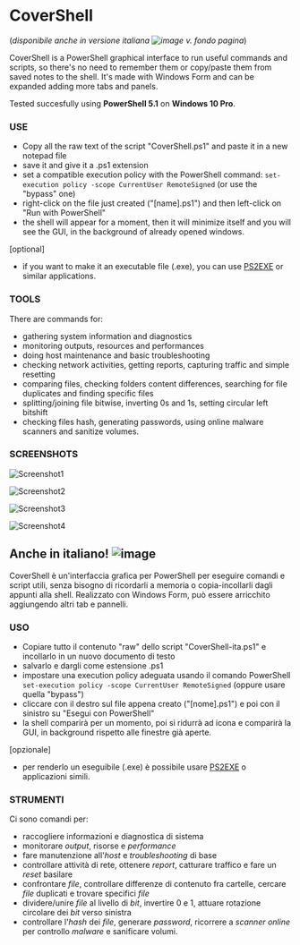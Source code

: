 # CoverShell
(*disponibile anche in versione italiana ![image](https://github.com/Zigul1/CoverShell/assets/157254375/019162ce-a988-4be8-9fbd-3c6dc37f9640)
 v. fondo pagina*)

CoverShell is a PowerShell graphical interface to run useful commands and scripts, so there's no need to remember them or copy/paste them from saved notes to the shell. It's made with Windows Form and can be expanded adding more tabs and panels.

Tested succesfully using **PowerShell 5.1** on **Windows 10 Pro**.


### USE

- Copy all the raw text of the script "CoverShell.ps1" and paste it in a new notepad file
- save it and give it a .ps1 extension
- set a compatible execution policy with the PowerShell command: `set-execution policy -scope CurrentUser RemoteSigned` (or use the "bypass" one)
- right-click on the file just created ("[name].ps1") and then left-click on "Run with PowerShell"
- the shell will appear for a moment, then it will minimize itself and you will see the GUI, in the background of already opened windows.

[optional]
- if you want to make it an executable file (.exe), you can use [PS2EXE](https://github.com/MScholtes/PS2EXE) or similar applications.



### TOOLS

There are commands for:
- gathering system information and diagnostics
- monitoring outputs, resources and performances
- doing host maintenance and basic troubleshooting
- checking network activities, getting reports, capturing traffic and simple resetting
- comparing files, checking folders content differences, searching for file duplicates and finding specific files
- splitting/joining file bitwise, inverting 0s and 1s, setting circular left bitshift
- checking files hash, generating passwords, using online malware scanners and sanitize volumes.



### SCREENSHOTS

![Screenshot1](https://github.com/Zigul1/CoverShell/assets/157254375/f23b3048-2bb4-4b2e-a392-a4d2d99a2ec4)

![Screenshot2](https://github.com/Zigul1/CoverShell/assets/157254375/f7e47b3f-b767-4c18-9107-9f514993f0a0)

![Screenshot3](https://github.com/Zigul1/CoverShell/assets/157254375/6e945749-c448-40d9-a87a-aeb245d8bc85)

![Screenshot4](https://github.com/Zigul1/CoverShell/assets/157254375/c37d6a48-cfd1-4876-9b0a-62846463e5c8)



## Anche in italiano! ![image](https://github.com/Zigul1/CoverShell/assets/157254375/66240214-9ee5-4829-8bee-1fd0fe72cc70)


CoverShell è un'interfaccia grafica per PowerShell per eseguire comandi e script utili, senza bisogno di ricordarli a memoria o copia-incollarli dagli appunti alla shell. Realizzato con Windows Form, può essere arricchito aggiungendo altri tab e pannelli.


### USO

- Copiare tutto il contenuto "raw" dello script "CoverShell-ita.ps1" e incollarlo in un nuovo documento di testo
- salvarlo e dargli come estensione .ps1
- impostare una execution policy adeguata usando il comando PowerShell `set-execution policy -scope CurrentUser RemoteSigned` (oppure usare quella "bypass")
- cliccare con il destro sul file appena creato ("[nome].ps1") e poi con il sinistro su "Esegui con PowerShell"
- la shell comparirà per un momento, poi si ridurrà ad icona e comparirà la GUI, in background rispetto alle finestre già aperte.

[opzionale]
- per renderlo un eseguibile (.exe) è possibile usare [PS2EXE](https://github.com/MScholtes/PS2EXE) o applicazioni simili.


### STRUMENTI

Ci sono comandi per:
- raccogliere informazioni e diagnostica di sistema 
- monitorare *output*, risorse e *performance*
- fare manutenzione all'*host* e *troubleshooting* di base
- controllare attività di rete, ottenere *report*, catturare traffico e fare un *reset* basilare
- confrontare *file*, controllare differenze di contenuto fra cartelle, cercare *file* duplicati e trovare specifici *file*
- dividere/unire *file* al livello di *bit*, invertire 0 e 1, attuare rotazione circolare dei *bit* verso sinistra
- controllare l'*hash* dei *file*, generare *password*, ricorrere a *scanner online* per controllo *malware* e sanificare volumi.

